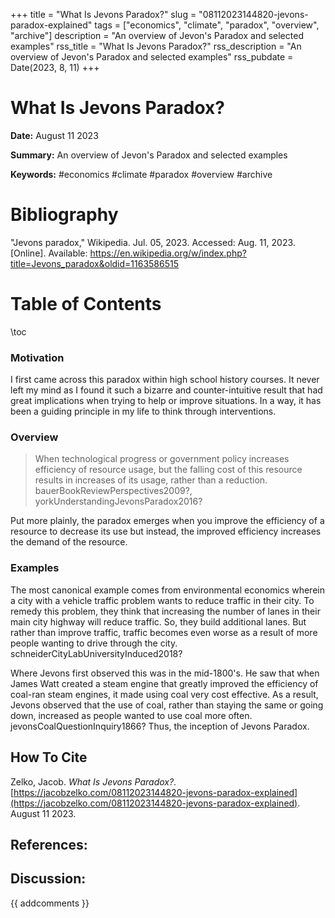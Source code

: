 +++
title = "What Is Jevons Paradox?"
slug = "08112023144820-jevons-paradox-explained"
tags = ["economics", "climate", "paradox", "overview", "archive"]
description = "An overview of Jevon's Paradox and selected examples"
rss_title = "What Is Jevons Paradox?"
rss_description = "An overview of Jevon's Paradox and selected examples"
rss_pubdate = Date(2023, 8, 11)
+++



What Is Jevons Paradox?
=========

**Date:** August 11 2023

**Summary:** An overview of Jevon's Paradox and selected examples

**Keywords:** #economics #climate #paradox #overview #archive

Bibliography
==========

"Jevons paradox," Wikipedia. Jul. 05, 2023. Accessed: Aug. 11, 2023. [Online]. Available: https://en.wikipedia.org/w/index.php?title=Jevons_paradox&oldid=1163586515

Table of Contents
=========

\toc

### Motivation

I first came across this paradox within high school history courses. It never left my mind as I found it such a bizarre and counter-intuitive result that had great implications when trying to help or improve situations. In a way, it has been a guiding principle in my life to think through interventions.

### Overview

> When technological progress or government policy increases efficiency of resource usage, but the falling cost of this resource results in increases of its usage, rather than a reduction. bauerBookReviewPerspectives2009?, yorkUnderstandingJevonsParadox2016?


Put more plainly, the paradox emerges when you improve the efficiency of a resource to decrease its use but instead, the improved efficiency increases the demand of the resource.

### Examples

The most canonical example comes from environmental economics wherein a city with a vehicle traffic problem wants to reduce traffic in their city. To remedy this problem, they think that increasing the number of lanes in their main city highway will reduce traffic. So, they build additional lanes. But rather than improve traffic, traffic becomes even worse as a result of more people wanting to drive through the city. schneiderCityLabUniversityInduced2018?

Where Jevons first observed this was in the mid-1800's. He saw that when James Watt created a steam engine that greatly improved the efficiency of coal-ran steam engines, it made using coal very cost effective. As a result, Jevons observed that the use of coal, rather than staying the same or going down, increased as people wanted to use coal more often. jevonsCoalQuestionInquiry1866? Thus, the inception of Jevons Paradox. 
## How To Cite

 Zelko, Jacob. _What Is Jevons Paradox?_. [https://jacobzelko.com/08112023144820-jevons-paradox-explained](https://jacobzelko.com/08112023144820-jevons-paradox-explained). August 11 2023.
## References:
## Discussion: 

{{ addcomments }}
